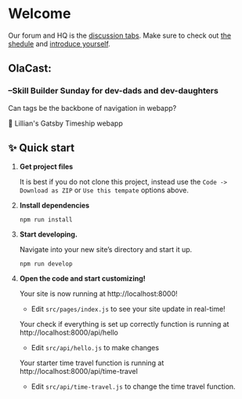 # Welcome

Our forum and HQ is the [discussion tabs](https://github.com/queen-raae/bootcamp-first-function/discussions). Make sure to check out [the shedule](https://github.com/queen-raae/bootcamp-first-function/discussions/3) and [introduce yourself](https://github.com/queen-raae/bootcamp-first-function/discussions/categories/introductions).

## OlaCast:
### –Skill Builder Sunday for dev-dads and dev-daughters

Can tags be the backbone of navigation in  webapp?


🚀 Lillian's Gatsby Timeship webapp

## ✨ Quick start

1.  **Get project files**

    It is best if you do not clone this project, instead use the `Code -> Download as ZIP` or `Use this tempate` options above.

2.  **Install dependencies**

    ```shell
    npm run install
    ```

3.  **Start developing.**

    Navigate into your new site’s directory and start it up.

    ```shell
    npm run develop
    ```

4.  **Open the code and start customizing!**

    Your site is now running at http://localhost:8000!

    - Edit `src/pages/index.js` to see your site update in real-time!

    Your check if everything is set up correctly function is running at http://localhost:8000/api/hello

    - Edit `src/api/hello.js` to make changes

    Your starter time travel function is running at http://localhost:8000/api/time-travel

    - Edit `src/api/time-travel.js` to change the time travel function.
